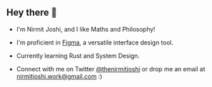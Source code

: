 ## **Hey there 👋**

- I'm Nirmit Joshi, and I like Maths and Philosophy!
  
- I'm proficient in [Figma](https://www.figma.com/), a versatile interface design tool.
  
- Currently learning Rust and System Design.
  
- Connect with me on Twitter [@thenirmitjoshi](https://twitter.com/thenirmitjoshi) or drop me an email at [nirmitjoshi.work@gmail.com](mailto:nirmitjoshi.work@gmail.com) :)
